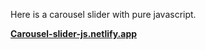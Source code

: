 Here is a carousel slider with pure javascript.

**[Carousel-slider-js.netlify.app](https://carousel-slider-js.netlify.app)**
